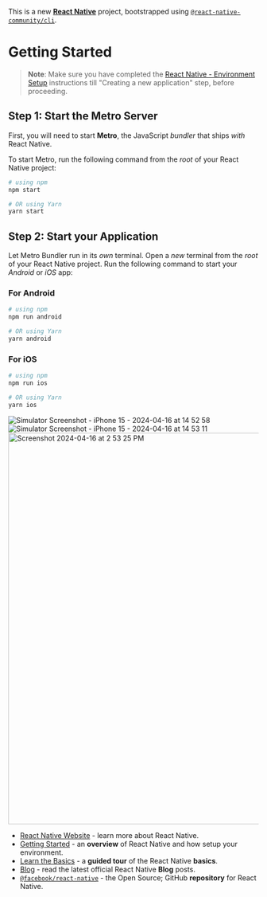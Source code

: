 This is a new [**React Native**](https://reactnative.dev) project, bootstrapped using [`@react-native-community/cli`](https://github.com/react-native-community/cli).

# Getting Started

>**Note**: Make sure you have completed the [React Native - Environment Setup](https://reactnative.dev/docs/environment-setup) instructions till "Creating a new application" step, before proceeding.

## Step 1: Start the Metro Server

First, you will need to start **Metro**, the JavaScript _bundler_ that ships _with_ React Native.

To start Metro, run the following command from the _root_ of your React Native project:

```bash
# using npm
npm start

# OR using Yarn
yarn start
```

## Step 2: Start your Application

Let Metro Bundler run in its _own_ terminal. Open a _new_ terminal from the _root_ of your React Native project. Run the following command to start your _Android_ or _iOS_ app:

### For Android

```bash
# using npm
npm run android

# OR using Yarn
yarn android
```

### For iOS

```bash
# using npm
npm run ios

# OR using Yarn
yarn ios
```


![Simulator Screenshot - iPhone 15 - 2024-04-16 at 14 52 58](https://github.com/kirit-codal/accessibilityDemo/assets/97145236/99fafb77-dfad-4273-84e9-3d66caba75c3)
![Simulator Screenshot - iPhone 15 - 2024-04-16 at 14 53 11](https://github.com/kirit-codal/accessibilityDemo/assets/97145236/d8a4dbc3-670c-4209-896a-34643a3f70e3)
<img width="786" alt="Screenshot 2024-04-16 at 2 53 25 PM" src="https://github.com/kirit-codal/accessibilityDemo/assets/97145236/ada169ba-5ca5-4410-a450-6ed89c0e6f1f">



- [React Native Website](https://reactnative.dev) - learn more about React Native.
- [Getting Started](https://reactnative.dev/docs/environment-setup) - an **overview** of React Native and how setup your environment.
- [Learn the Basics](https://reactnative.dev/docs/getting-started) - a **guided tour** of the React Native **basics**.
- [Blog](https://reactnative.dev/blog) - read the latest official React Native **Blog** posts.
- [`@facebook/react-native`](https://github.com/facebook/react-native) - the Open Source; GitHub **repository** for React Native.
